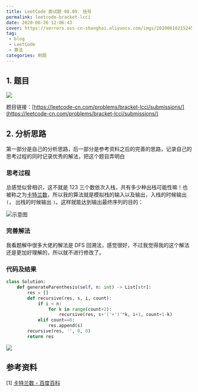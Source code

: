 ```yaml
---
title: LeetCode 面试题 08.09. 括号
permalink: leetcode-bracket-lcci
date: 2020-06-26 12:06:43
cover: https://xerrors.oss-cn-shanghai.aliyuncs.com/imgs/20200618215245.png
tag: 
 - blog
 - LeetCode
 - 算法
categories: 刷题
---
```


## 1. 题目

![](https://xerrors.oss-cn-shanghai.aliyuncs.com/imgs/20200626120712.png)

题目链接：[https://leetcode-cn.com/problems/bracket-lcci/submissions/](https://leetcode-cn.com/problems/bracket-lcci/submissions/)

<!-- more -->

## 2. 分析思路

第一部分是自己的分析思路，后一部分是参考资料之后的完善的思路，记录自己的思考过程的同时记录优秀的解法，把这个题目弄明白

### 思考过程

总感觉似曾相识，这不就是 123 三个数依次入栈，共有多少种出栈可能性嘛！也被称之为[卡特兰数](https://baike.baidu.com/item/%E5%8D%A1%E7%89%B9%E5%85%B0%E6%95%B0)，所以我的算法就是模拟栈的输入以及输出，入栈的时候输出 `(`， 出栈的时候输出 `)`。这样就能达到输出最终序列的目的：

![示意图](https://xerrors.oss-cn-shanghai.aliyuncs.com/imgs/20200626123359.png)

### 完善解法

我看题解中很多大佬的解法是 DFS 回溯法，感觉很好，不过我觉得我的这个解法还是更加好理解的，所以就不进行修改了。

### 代码及结果

```python
class Solution:
    def generateParenthesis(self, n: int) -> List[str]:
        res = []
        def recursive(res, s, i, count):
            if i < n:
                for k in range(count+2):
                    recursive(res, s+'('+')'*k, i+1, count+1-k)
            elif count==0:
                res.append(s)
        recursive(res, '', 0, 0)
        return res
```

![](https://xerrors.oss-cn-shanghai.aliyuncs.com/imgs/20200626120522.png)


## 参考资料

[1] [卡特兰数 - 百度百科](https://baike.baidu.com/item/%E5%8D%A1%E7%89%B9%E5%85%B0%E6%95%B0)